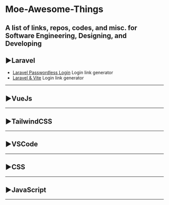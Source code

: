 # Moe-Awesome-Things
**A list of links, repos, codes, and misc. for Software Engineering, Designing, and Developing**
---
## ▶Laravel 
- [Laravel Passwordless Login](https://github.com/grosv/laravel-passwordless-login) Login link generator
- [Laravel & Vite](https://github.com/grosv/laravel-passwordless-login) Login link generator
---
## ▶VueJs 
---
## ▶TailwindCSS
---
## ▶VSCode
---
## ▶CSS
---
## ▶JavaScript
---
